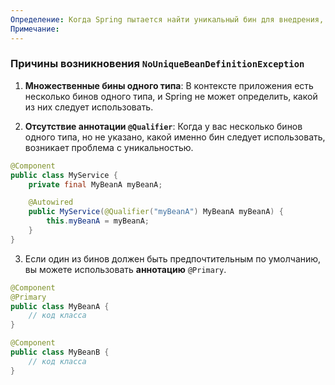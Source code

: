 ```yaml
---
Определение: Когда Spring пытается найти уникальный бин для внедрения, но находит несколько бинов, соответствующих запрашиваемому типу. Это означает, что в контексте приложения существует несколько бинов того же типа, и Spring не знает, какой именно бин нужно использовать.
Примечание:
---
```

### Причины возникновения `NoUniqueBeanDefinitionException`

1. **Множественные бины одного типа**: В контексте приложения есть несколько бинов одного типа, и Spring не может определить, какой из них следует использовать.
    
2. **Отсутствие аннотации `@Qualifier`**: Когда у вас несколько бинов одного типа, но не указано, какой именно бин следует использовать, возникает проблема с уникальностью.

```java
@Component
public class MyService {
    private final MyBeanA myBeanA;

    @Autowired
    public MyService(@Qualifier("myBeanA") MyBeanA myBeanA) {
        this.myBeanA = myBeanA;
    }
}
```


3. Если один из бинов должен быть предпочтительным по умолчанию, вы можете использовать **аннотацию** `@Primary`.

```java
@Component
@Primary
public class MyBeanA {
    // код класса
}

@Component
public class MyBeanB {
    // код класса
}
```